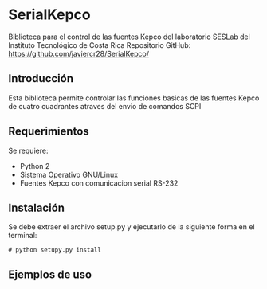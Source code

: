 # SerialKepco
Biblioteca para el control de las fuentes Kepco del laboratorio SESLab del Instituto Tecnológico de Costa Rica
Repositorio GitHub:
https://github.com/javiercr28/SerialKepco/

## Introducción
Esta biblioteca permite controlar las funciones basicas de las fuentes Kepco de cuatro cuadrantes atraves del envio de comandos SCPI

## Requerimientos
Se requiere:
 * Python 2
 * Sistema Operativo GNU/Linux
 * Fuentes Kepco con comunicacion serial RS-232

## Instalación
Se debe extraer el archivo setup.py y ejecutarlo de la siguiente forma en el terminal:

    # python setupy.py install

## Ejemplos de uso
